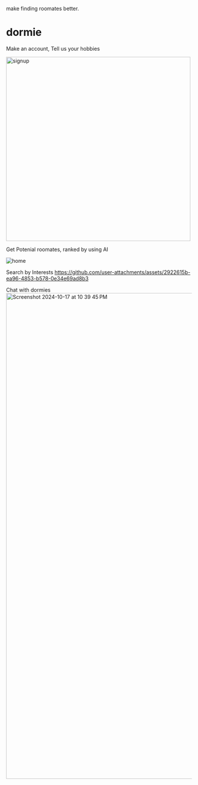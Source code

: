 make finding roomates better.
# dormie

Make an account, Tell us your hobbies

<img src="https://github.com/user-attachments/assets/36f9284a-c191-4013-b8c4-012f8390abb4" alt="signup" width="500" height="500"/>


Get Potenial roomates, ranked by using AI

![home](https://github.com/user-attachments/assets/30429f5f-0fec-4958-86bf-86ac51f68632)

Search by Interests
https://github.com/user-attachments/assets/2922615b-ea96-4853-b578-0e34e69ad8b3

Chat with dormies
<img width="1319" alt="Screenshot 2024-10-17 at 10 39 45 PM" src="https://github.com/user-attachments/assets/349588f6-851d-4cb7-a3ac-4557f7a31777">















